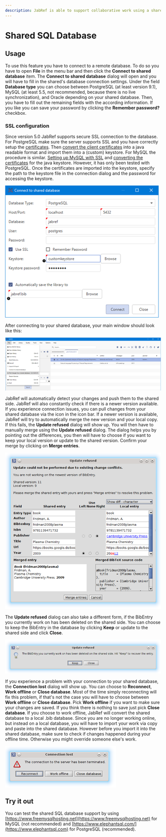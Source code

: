 ```yaml
---
description: JabRef is able to support collaborative work using a shared SQL database.
---
```


# Shared SQL Database

## Usage

To use this feature you have to connect to a remote database. To do so you have to open **File** in the menu bar and then click the **Connect to shared database** item. The **Connect to shared database** dialog will open and you will have to fill in the shared's database connection settings. Under the field **Database type** you can choose between PostgreSQL (at least version 9.1), MySQL (at least 5.5, not recommended, because there is no live synchronization), and Oracle depending on your shared database. Then, you have to fill out the remaining fields with the according information. If you like you can save your password by clicking the **Remember password?** checkbox.

### SSL configuration

Since version 5.0 JabRef supports secure SSL connection to the database. For PostgreSQL make sure the server supports SSL and you have correctly setup the [certificates](https://www.postgresql.org/docs/current/static/ssl-tcp.html). Then [convert the client certificates](https://jdbc.postgresql.org/documentation/ssl/#configuring-the-client) into a java readable format and import them into a (custom) keystore. For MySQL the procedure is similar. [Setting up MySQL with SSL](https://dev.mysql.com/doc/refman/8.0/en/using-encrypted-connections.html) and [converting the certificates](https://dev.mysql.com/doc/connector-j/8.0/en/connector-j-reference-using-ssl.html) for the java keystore. However, it has only been tested with PostgreSQL. Once the certificates are imported into the keystore, specify the path to the keystore file in the connection dialog and the password for accessing the keystore.

![Screenshot of Connect to shared database dialog](../../.gitbook/assets/open-shared-database-dialog.png)

After connecting to your shared database, your main window should look like this:

![Screenshot of JabRef with an open shared database](<../../.gitbook/assets/open-shared-databse-screenshot (1).png>)

JabRef will automatically detect your changes and push them to the shared side. JabRef will also constantly check if there is a newer version available. If you experience connection issues, you can pull changes from your shared database via the icon in the icon bar. If a newer version is available, JabRef will try to automatically merge the new version and your local copy. If this fails, the **Update refused** dialog will show up. You will then have to manually merge using the **Update refused** dialog. The dialog helps you by pointing out the differences, you then will have to choose if you want to keep your local version or update to the shared version. Confirm your merge by clicking on **Merge entries**.

![Screenshot of Update refused dialog](<../../.gitbook/assets/update-refused-merge-dialog (1).png>)

The **Update refused** dialog can also take a different form, if the BibEntry you currently work on has been deleted on the shared side. You can choose to keep the BibEntry in the database by clicking **Keep** or update to the shared side and click **Close**.

![Screenshot of Update refused dialog due to a deleted entry](<../../.gitbook/assets/update-refused-deleted-entry-dialog (1).png>)

If you experience a problem with your connection to your shared database, the **Connection lost** dialog will show up. You can choose to **Reconnect**, **Work offline** or **Close database**. Most of the time simply reconnecting will fix this problem, if that's not the case you will have to choose between **Work offline** or **Close database**. Pick **Work offline** if you want to make sure your changes are saved. If you think there is nothing to save just pick **Close database**. If you choose to work offline, JabRef will convert the shared database to a local .bib database. Since you are no longer working online, but instead on a local database, you will have to import your work via copy and paste into the shared database. However before you import it into the shared database, make sure to check if changes happened during your offline time. Otherwise you might override someone else's work.

![Screenshot of Connection lost dialog](<../../.gitbook/assets/connection-lost-dialog (1).png>)

## Try it out

You can test the shared SQL database support by using [https://www.freemysqlhosting.net](https://www.freemysqlhosting.net) for MySQL (not recommended) and [https://www.elephantsql.com/](https://www.elephantsql.com) for PostgreSQL (recommended).
